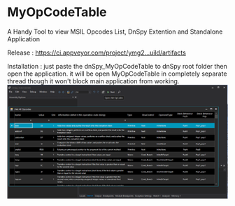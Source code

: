 # MyOpCodeTable
A Handy Tool to view MSIL Opcodes List, DnSpy Extention and Standalone Application

Release : https://ci.appveyor.com/project/ymg2...uild/artifacts

Installation : just paste the dnSpy_MyOpCodeTable to dnSpy root folder then open the application. it will be open MyOpCodeTable in completely separate thread though it won't block main application from working.
![Alt text](Screenshot.png?raw=true "Screenshot")

